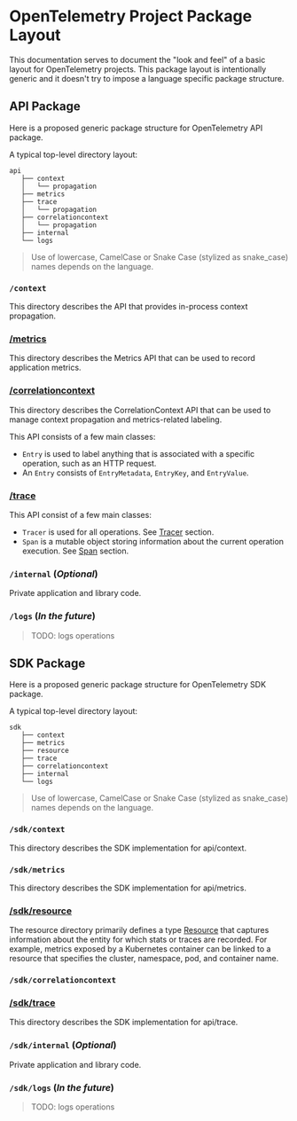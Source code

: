 # OpenTelemetry Project Package Layout

This documentation serves to document the "look and feel" of a basic layout for OpenTelemetry
projects. This package layout is intentionally generic and it doesn't try to impose a language
specific package structure.

## API Package

Here is a proposed generic package structure for OpenTelemetry API package.

A typical top-level directory layout:

```
api
   ├── context
   │   └── propagation
   ├── metrics
   ├── trace
   │   └── propagation
   ├── correlationcontext
   │   └── propagation
   ├── internal
   └── logs
```

> Use of lowercase, CamelCase or Snake Case (stylized as snake_case) names depends on the language.

### `/context`

This directory describes the API that provides in-process context propagation.

### [/metrics](api-metrics.md)

This directory describes the Metrics API that can be used to record application metrics.

### [/correlationcontext](api-correlationcontext.md)

This directory describes the CorrelationContext API that can be used to manage context propagation
and metrics-related labeling.

This API consists of a few main classes:

- `Entry` is used to label anything that is associated with a specific operation, such as an HTTP request.
- An `Entry` consists of `EntryMetadata`, `EntryKey`, and `EntryValue`.

### [/trace](api-tracing.md)

This API consist of a few main classes:

- `Tracer` is used for all operations. See [Tracer](api-tracing.md#tracer) section.
- `Span` is a mutable object storing information about the current operation
   execution. See [Span](api-tracing.md#span) section.

### `/internal` (_Optional_)

Private application and library code.

### `/logs` (_In the future_)

> TODO: logs operations

## SDK Package

Here is a proposed generic package structure for OpenTelemetry SDK package.

A typical top-level directory layout:

```
sdk
   ├── context
   ├── metrics
   ├── resource
   ├── trace
   ├── correlationcontext
   ├── internal
   └── logs
```

> Use of lowercase, CamelCase or Snake Case (stylized as snake_case) names depends on the language.

### `/sdk/context`

This directory describes the SDK implementation for api/context.

### `/sdk/metrics`

This directory describes the SDK implementation for api/metrics.

### [/sdk/resource](sdk-resource.md)

The resource directory primarily defines a type [Resource](overview.md#resources) that captures
information about the entity for which stats or traces are recorded. For example, metrics exposed
by a Kubernetes container can be linked to a resource that specifies the cluster, namespace, pod,
and container name.

### `/sdk/correlationcontext`

### [/sdk/trace](sdk-tracing.md)

This directory describes the SDK implementation for api/trace.

### `/sdk/internal` (_Optional_)

Private application and library code.

### `/sdk/logs` (_In the future_)

> TODO: logs operations
